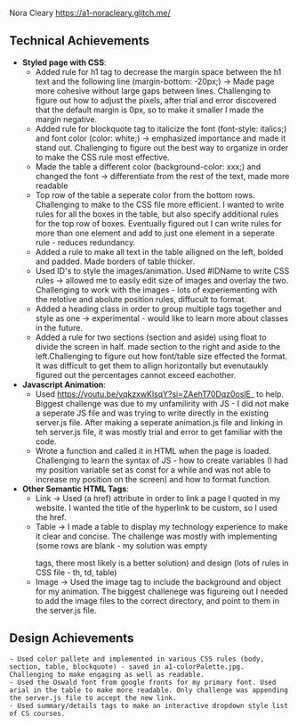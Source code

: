 Nora Cleary
https://a1-noracleary.glitch.me/

## Technical Achievements
- **Styled page with CSS**:
    - Added rule for h1 tag to decrease the margin space between the h1 text and the following line (margin-bottom: -20px;) -> Made page more cohesive without large gaps between lines. Challenging to figure out how to adjust the pixels, after trial and error discovered that the default margin is 0px, so to make it smaller I made the margin negative.
    - Added rule for blockquote tag to italicize the font (font-style: italics;) and font color (color: white;) -> emphasized importance and made it stand out. Challenging to figure out the best way to organize in order to make the CSS rule most effective. 
    - Made the table a different color (background-color: xxx;) and changed the font -> differentiate from the rest of the text, made more readable
    - Top row of the table a seperate color from the bottom rows. Challenging to make to the CSS file more efficient. I wanted to write rules for all the boxes in the table, but also specify additional rules for the top row of boxes. Eventually figured out I can write rules for more than one element and add to just one element in a seperate rule - reduces redundancy.
    - Added a rule to make all text in the table alligned on the left, bolded and padded. Made borders of table thicker.
    - Used ID's to style the images/animation. Used #IDName to write CSS rules -> allowed me to easily edit size of images and overlay the two. Challenging to work with the images - lots of experiementing with the relotive and abolute position rules, diffucult to format.
    - Added a heading class in order to group multiple tags together and style as one -> experimental - would like to learn more about classes in the future.
    - Added a rule for two sections (section and aside) using float to divide the screen in half. made section to the right and aside to the left.Challenging to figure out how font/table size effected the format. It was difficult to get them to allign horizontally but evenutaukly figured out the percentages cannot exceed eachother.
- **Javascript Animation**:
    - Used https://youtu.be/vqkzxwKlsqY?si=ZAehT70Dqz0oslE_ to help. Biggest challenge was due to my unfamilirity with JS - I did not make a seperate JS file and was trying to write directly in the existing server.js file. After making a seperate animation.js file and linking in teh server.js file, it was mostly trial and error to get familiar with the code.
    - Wrote a function and called it in HTML when the page is loaded. Challenging to learn the syntax of JS - how to create variables (I had my position variable set as const for a while and was not able to increase my position on the screen) and how to format function.
- **Other Semantic HTML Tags**:
    - Link -> Used (a href) attribute in order to link a page I quoted in my website. I wanted the title of the hyperlink to be custom, so I used the href. 
    - Table -> I made a table to display my technology experience to make it clear and concise. The challenge was mostly with implementing (some rows are blank - my solution was empty <p></p> tags, there most likely is a better solution) and design (lots of rules in CSS file - th, td, table)
    - Image -> Used the image tag to include the background and object for my animation. The biggest challenege was figureing out I needed to add the image files to the correct directory, and point to them in the server.js file.

## Design Achievements
    - Used color pallete and implemented in various CSS rules (body, section, table, blockquote) - saved in a1-colorPalette.jpg. Challenging to make engaging as well as readable.
    - Used the Oswald font from google fronts for my primary font. Used arial in the table to make more readable. Only challenge was appending the server.js file to accept the new link.
    - Used summary/details tags to make an interactive dropdown style list of CS courses.
